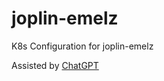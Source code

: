 # joplin-emelz
K8s Configuration for joplin-emelz

Assisted by [ChatGPT](https://chatgpt.com/share/68d7f3e8-23b8-8001-b07d-d22744b67ebc)

